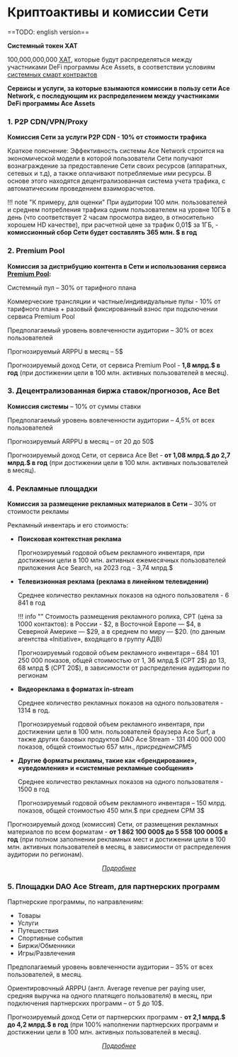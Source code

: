 # Криптоактивы и комиссии Сети

<div id="popup-container" style="display: none;">
    <div id="popup-overlay"></div>
    <div id="popup-content"></div>
    <div id="popup-close">
        <img src="{{ close_button_image }}" />
    </div>
</div>

==TODO: english version==

**Системный токен XAT**

100,000,000,000 [XAT][1], которые будут распределяться между участниками DeFi программы Ace Assets, в соответствии условиям [системных смарт контрактов][2]

**Сервисы и услуги, за которые взымаются комиссии в пользу сети Ace Network, с последующим их распределением между участниками DeFi программы Ace Assets**


### 1. P2P CDN/VPN/Proxy

**Комиссия Сети за услуги P2P CDN - 10% от стоимости трафика**

Краткое пояснение: Эффективность системы Ace Network строится на экономической модели в которой пользователи Сети получают вознаграждение за предоставление Сети своих ресурсов (аппаратных, сетевых и т.д), а также оплачивают потребляемые ими ресурсы. В основе этого находятся децентрализованная система учета трафика, с автоматическим проведением взаиморасчетов.

!!! note "К примеру, для оценки"
    При аудитории 100 млн. пользователей и среднем потребления трафика одним пользователем на уровне 10ГБ в день (что соответствует 2 часам просмотра видео, в относительно хорошем HD качестве), при расчетной цене за трафик 0,01$ за 1ГБ, - **комиссионный сбор Сети будет составлять 365 млн. $ в год**


### 2. Premium Pool

**Комиссия за дистрибуцию контента в Сети и использования сервиса [Premium Pool][3]:**

Системный пул – 30% от тарифного плана

Коммерческие трансляции и частные/индивидуальные пулы - 10% от тарифного плана + разовый фиксированный взнос при подключении сервиса Premium Pool

Предполагаемый уровень вовлеченности аудитории – 30% от всех пользователей

Прогнозируемый ARPPU в месяц – 5$

Прогнозируемый доход Сети, от сервиса Premium Pool - **1,8 млрд.$ в год** (при достижении цели в 100 млн. активных пользователей в месяц).


### 3. Децентрализованная биржа ставок/прогнозов, Ace Bet

**Комиссия системы** – 10% от суммы ставки

Предполагаемый уровень вовлеченности аудитории – 4,5% от всех пользователей

Прогнозируемый ARPPU в месяц – от 20 до 50$

Прогнозируемый доход Сети, от сервиса Ace Bet - **от 1,08 млрд.$ до 2,7 млрд.$ в год** (при достижении цели в 100 млн. активных пользователей в месяц).


### 4. Рекламные площадки

**Комиссия за размещение рекламных материалов в Сети** – 30% от стоимости рекламы

Рекламный инвентарь и его стоимость:

- **Поисковая контекстная реклама**

    Прогнозируемый годовой объем рекламного инвентаря, при достижении цели в 100 млн. активных ежемесячных пользователей приложения Ace Search, на 2023 год - 3,74 млрд.$

- **Телевизионная реклама (реклама в линейном телевидении)**

    Среднее количество рекламных показов на одного пользователя - 6 841 в год

    !!! info ""
        Стоимость размещения рекламного ролика, CPT (цена за 1000 контактов): в России - $2, в Восточной Европе — $4, в Северной Америке — $29, а в среднем по миру — $20. (по данным агентства «Initiative», входящего в группу АДВ)


    Прогнозируемый годовой объем рекламного инвентаря – 684 101 250 000 показов, общей стоимостью от 1, 36 млрд.$ (CPT 2$) до 13, 68 млрд $ (CPT 20$), в зависимости от распределения аудитории по регионам

- **Видеореклама в форматах in-stream**

    Среднее количество рекламных показов на одного пользователя - 1314 в год.

    Прогнозируемый годовой объем рекламного инвентаря, при достижении цели в 100 млн. пользователей браузера Ace Surf, а также других базовых продуктов DAO Ace Stream - 131 400 000 000 показов, общей стоимостью 657 млн.$, при среднем CPM 5$

- **Другие форматы рекламы, такие как «брендирование», «уведомления» и «системные рекламные сообщения»**

    Среднее количество рекламных показов на одного пользователя - 1500 в год

    Прогнозируемый годовой объем рекламного инвентаря – 150 млрд. показов, общей стоимостью 450 млн.$ при среднем CPM 3$


Прогнозируемый доход (комиссия) Сети, от размещения рекламных материалов по всем форматам - **от 1 862 100 000$ до 5 558 100 000$ в год** (при полном заполнении рекламных мест и достижении цели в 100 млн. активных пользователей в месяц, в зависимости от распределения аудитории по регионам).

<p style="text-align: center">
    <em>
        <a class="md-button mdx-button--transparent-light open-popup" data-url="../popup/ads" href="#">
            Подробнее
        </a>
    </em>
</p>


### 5. Площадки DAO Ace Stream, для партнерских программ

Партнерские программы, по направлениям:

- Товары
- Услуги
- Путешествия
- Спортивные события
- Биржи/Обменники
- Игры/Развлечения

Предполагаемый уровень вовлеченности аудитории – 35% от всех пользователей, в месяц.

Ориентировочный ARPPU (англ. Average revenue per paying user, средняя выручка на одного платящего пользователя) в месяц, при подключения партнерских программ – от 5 до 10$.

Прогнозируемый доход Сети от партнерских программ - **от 2,1 млрд.$ до 4,2 млрд.$ в год**  (при 100% наполнении партнерских программ и достижении цели в 100 млн. активных пользователей в месяц).

<p style="text-align: center">
    <em>
        <a class="md-button mdx-button--transparent-light open-popup" data-url="../popup/partnership" href="#">
            Подробнее
        </a>
    </em>
</p>

[1]: ../system-tokens/ace-token.md
[2]: ../glossary/system-smart-contracts.md
[3]: ../services/premium-pool.md
[4]: dao-acestream.md#14
[5]: dao-acestream.md#15-dao-ace-stream
